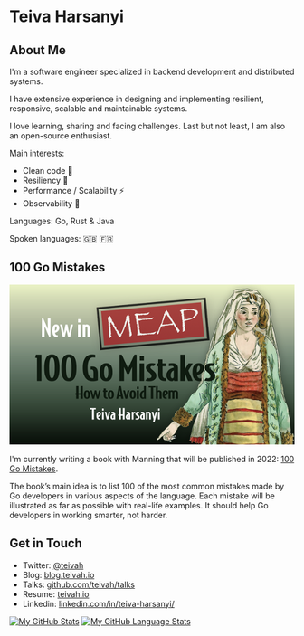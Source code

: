 # Teiva Harsanyi

## About Me

I'm a software engineer specialized in backend development and distributed systems.

I have extensive experience in designing and implementing resilient, responsive, scalable and maintainable systems.

I love learning, sharing and facing challenges. Last but not least, I am also an open-source enthusiast.

Main interests:
* Clean code 🧽
* Resiliency 🧱
* Performance / Scalability ⚡
* Observability 👀

Languages: Go, Rust & Java

Spoken languages: 🇬🇧 🇫🇷 

## 100 Go Mistakes

![](DOTD_NewMEAP_Harsanyi.png)

I'm currently writing a book with Manning that will be published in 2022: [100 Go Mistakes](https://www.manning.com/books/100-go-mistakes-how-to-avoid-them).

The book’s main idea is to list 100 of the most common mistakes made by Go developers in various aspects of the language. Each mistake will be illustrated as far as possible with real-life examples. It should help Go developers in working smarter, not harder.

## Get in Touch

* Twitter: [@teivah](https://twitter.com/teivah)
* Blog: [blog.teivah.io](http://blog.teivah.io)
* Talks: [github.com/teivah/talks](https://github.com/teivah/talks)
* Resume: [teivah.io](http://teivah.io)
* Linkedin: [linkedin.com/in/teiva-harsanyi/](https://www.linkedin.com/in/teiva-harsanyi/)

[![My GitHub Stats](https://github-readme-stats.vercel.app/api/?username=teivah&count_private=true&theme=tokyonight&showicons=true)]()
[![My GitHub Language Stats](https://github-readme-stats.vercel.app/api/top-langs/?username=teivah&langs_count=5&theme=tokyonight)]()
